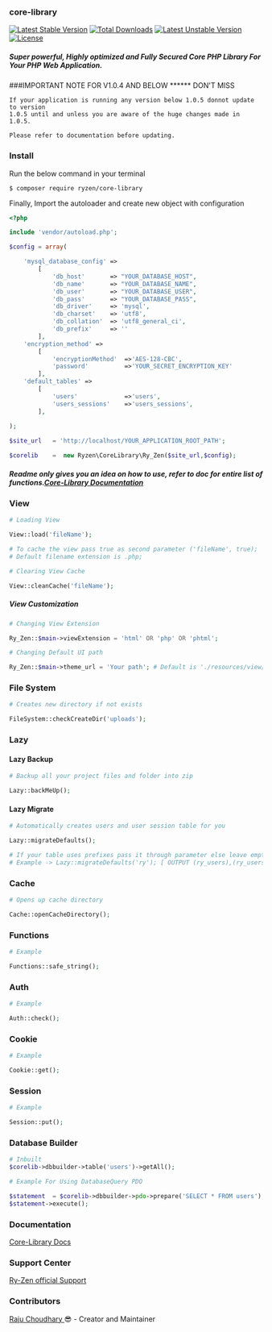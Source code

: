 ### core-library

[![Latest Stable Version](http://poser.pugx.org/ryzen/core-library/v)](https://packagist.org/packages/ryzen/core-library) 
[![Total Downloads](http://poser.pugx.org/ryzen/core-library/downloads)](https://packagist.org/packages/ryzen/core-library) 
[![Latest Unstable Version](http://poser.pugx.org/ryzen/core-library/v/unstable)](https://packagist.org/packages/ryzen/core-library) 
[![License](http://poser.pugx.org/ryzen/core-library/license)](https://packagist.org/packages/ryzen/core-library)

##### Super powerful, Highly optimized and Fully Secured Core PHP Library For Your PHP Web Application.

###IMPORTANT NOTE FOR V1.0.4 AND BELOW ****** DON'T MISS

```
If your application is running any version below 1.0.5 donnot update to version
1.0.5 until and unless you are aware of the huge changes made in 1.0.5.

Please refer to documentation before updating.
```

### Install

Run the below command in your terminal
```
$ composer require ryzen/core-library
```

Finally, Import the autoloader and create new object with configuration
```php
<?php

include 'vendor/autoload.php';

$config = array(

    'mysql_database_config' =>
        [
            'db_host'       => "YOUR_DATABASE_HOST",
            'db_name'       => "YOUR_DATABASE_NAME",
            'db_user'       => "YOUR_DATABASE_USER",
            'db_pass'       => "YOUR_DATABASE_PASS",
            'db_driver'     => 'mysql',
            'db_charset'    => 'utf8',
            'db_collation'  => 'utf8_general_ci',
            'db_prefix'     => ''
        ],
    'encryption_method' =>
        [
            'encryptionMethod'  =>'AES-128-CBC',
            'password'          =>'YOUR_SECRET_ENCRYPTION_KEY'
        ],
    'default_tables' =>
        [
            'users'             =>'users',
            'users_sessions'    =>'users_sessions',
        ],
        
);

$site_url   = 'http://localhost/YOUR_APPLICATION_ROOT_PATH';

$corelib    =  new Ryzen\CoreLibrary\Ry_Zen($site_url,$config);
```

##### Readme only gives you an idea on how to use, refer to doc for entire list of functions.<a href="https://docs.8beez.com/corelib">Core-Library Documentation</a>

### View
```php
# Loading View

View::load('fileName');

# To cache the view pass true as second parameter ('fileName', true);
# Default filename extension is .php;

# Clearing View Cache

View::cleanCache('fileName');
```
##### View Customization
```php
# Changing View Extension 

Ry_Zen::$main->viewExtension = 'html' OR 'php' OR 'phtml';

# Changing Default UI path

Ry_Zen::$main->theme_url = 'Your path'; # Default is './resources/view/';
```
### File System
```php
# Creates new directory if not exists

FileSystem::checkCreateDir('uploads');
```
### Lazy
#### Lazy Backup
```php
# Backup all your project files and folder into zip

Lazy::backMeUp();
```
#### Lazy Migrate
```php
# Automatically creates users and user session table for you

Lazy::migrateDefaults();

# If your table uses prefixes pass it through parameter else leave empty
# Example -> Lazy::migrateDefaults('ry'); [ OUTPUT (ry_users),(ry_users_sessions) ]
```
### Cache
```php
# Opens up cache directory

Cache::openCacheDirectory();
```
### Functions
```php
# Example

Functions::safe_string();
```
### Auth
```php
# Example

Auth::check();
```

### Cookie
```php
# Example

Cookie::get();
```

### Session
```php
# Example

Session::put();
```

### Database Builder
```php
# Inbuilt
$corelib->dbbuilder->table('users')->getAll();

# Example For Using DatabaseQuery PDO

$statement  = $corelib->dbbuilder->pdo->prepare('SELECT * FROM users');
$statement->execute();
```

### Documentation
<a href="https://docs.8beez.com/corelib">Core-Library Docs</a>

### Support Center
<a href="https://docs.8beez.com/support">Ry-Zen official Support</a>

### Contributors
<a href="https://rajuchoudhary.com.np/"> Raju Choudhary </a> 😎 - Creator and Maintainer
